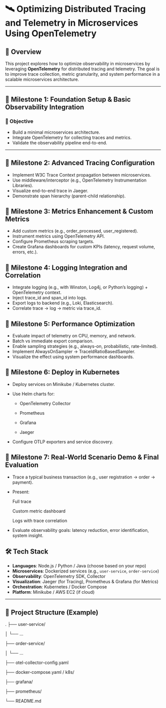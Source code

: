 # 🛰️ Optimizing Distributed Tracing and Telemetry in Microservices Using OpenTelemetry

## 📌 Overview

This project explores how to optimize observability in microservices by leveraging **OpenTelemetry** for distributed tracing and telemetry. The goal is to improve trace collection, metric granularity, and system performance in a scalable microservices architecture.

---

## 🚀 Milestone 1: Foundation Setup & Basic Observability Integration

### 🎯 Objective

- Build a minimal microservices architecture.
- Integrate OpenTelemetry for collecting traces and metrics.
- Validate the observability pipeline end-to-end.

---
## 🚀 Milestone 2: Advanced Tracing Configuration

- Implement W3C Trace Context propagation between microservices.
- Use middleware/interceptor (e.g., OpenTelemetry Instrumentation Libraries).
- Visualize end-to-end trace in Jaeger.
- Demonstrate span hierarchy (parent-child relationship).

## 🚀 Milestone 3: Metrics Enhancement & Custom Metrics

- Add custom metrics (e.g., order_processed, user_registered).
- Instrument metrics using OpenTelemetry API.
- Configure Prometheus scraping targets.
- Create Grafana dashboards for custom KPIs (latency, request volume, errors, etc.).

## 🚀 Milestone 4: Logging Integration and Correlation

- Integrate logging (e.g., with Winston, Log4j, or Python’s logging) + OpenTelemetry context.
- Inject trace_id and span_id into logs.
- Export logs to backend (e.g., Loki, Elasticsearch).
- Correlate trace → log → metric via trace_id.

## 🚀 Milestone 5: Performance Optimization

- Evaluate impact of telemetry on CPU, memory, and network.
- Batch vs immediate export comparison.
- Enable sampling strategies (e.g., always-on, probabilistic, rate-limited).
- Implement AlwaysOnSampler → TraceIdRatioBasedSampler.
- Visualize the effect using system performance dashboards.

## 🚀 Milestone 6: Deploy in Kubernetes

- Deploy services on Minikube / Kubernetes cluster.

- Use Helm charts for:

    - OpenTelemetry Collector

    - Prometheus

    - Grafana

    - Jaeger

- Configure OTLP exporters and service discovery.
  
## 🚀 Milestone 7: Real-World Scenario Demo & Final Evaluation


- Trace a typical business transaction (e.g., user registration → order → payment).

- Present:

  Full trace

  Custom metric dashboard

  Logs with trace correlation

- Evaluate observability goals: latency reduction, error identification, system insight.


## 🛠️ Tech Stack

- **Languages**: Node.js / Python / Java (choose based on your repo)
- **Microservices**: Dockerized services (e.g., `user-service`, `order-service`)
- **Observability**: OpenTelemetry SDK, Collector
- **Visualization**: Jaeger (for Tracing), Prometheus & Grafana (for Metrics)
- **Orchestration**: Kubernetes / Docker Compose
- **Platform**: Minikube / AWS EC2 (if cloud)

---

## 📂 Project Structure (Example)

.
├── user-service/

│ └── ...

├── order-service/

│ └── ...

├── otel-collector-config.yaml

├── docker-compose.yaml / k8s/

├── grafana/

├── prometheus/

└── README.md

